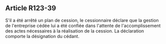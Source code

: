 Article R123-39
----
S'il a été arrêté un plan de cession, le cessionnaire déclare que la gestion de
l'entreprise cédée lui a été confiée dans l'attente de l'accomplissement des
actes nécessaires à la réalisation de la cession. La déclaration comporte la
désignation du cédant.
